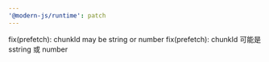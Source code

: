 ```yaml
---
'@modern-js/runtime': patch
---
```


fix(prefetch): chunkId may be string or number
fix(prefetch): chunkId 可能是 sstring 或 number
